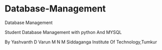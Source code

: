 # Database-Management
Database Management

Student Database Management with python And MYSQL

By
Yashvanth D
Varun M N M
Siddaganga Institute Of Technology,Tumkur
